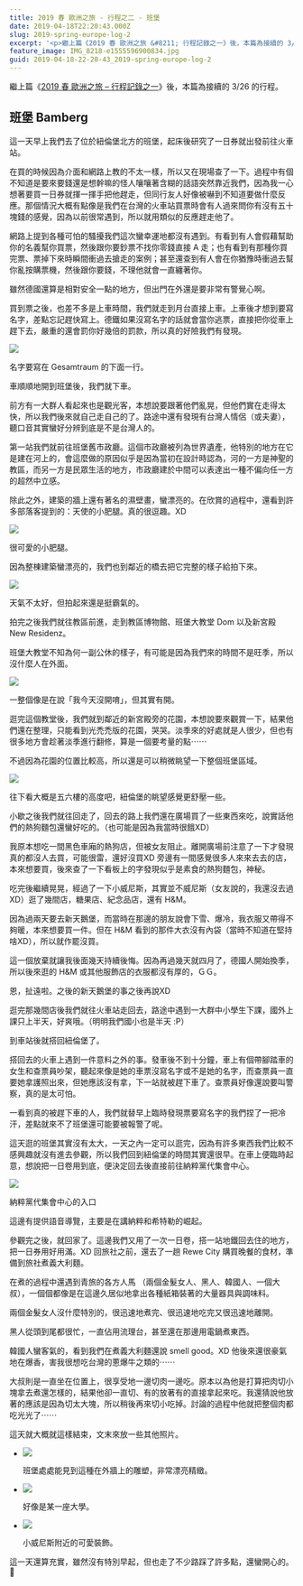 ```yaml
---
title: 2019 春 歐洲之旅 - 行程之二 - 班堡
date: 2019-04-18T22:20:43.000Z
slug: 2019-spring-europe-log-2
excerpt: '<p>繼上篇《2019 春 歐洲之旅 &#8211; 行程記錄之一》後，本篇為接續的 3/26 的行程。</p> '
feature_image: IMG_8218-e1555596900834.jpg
guid: 2019-04-18-22-20-43_2019-spring-europe-log-2
---
```

繼上篇《[2019 春 歐洲之旅 – 行程記錄之一](http://blog.wildsky.cc/posts/2019-spring-europe-log-1/)》後，本篇為接續的 3/26 的行程。

班堡 Bamberg
----------

這一天早上我們去了位於紐倫堡北方的班堡，起床後研究了一日券就出發前往火車站。

在買的時候因為介面和網路上教的不太一樣，所以又在現場查了一下。過程中有個不知道是要來要錢還是想幹嘛的怪人嚷嚷著含糊的話語突然靠近我們，因為我一心想著要買一日券就揮一揮手把他趕走，但同行友人好像被嚇到不知道要做什麼反應。那個情況大概有點像是我們在台灣的火車站買票時會有人過來問你有沒有五十塊錢的感覺，因為以前很常遇到，所以就用類似的反應趕走他了。

網路上提到各種可怕的騷擾我們這次蠻幸運地都沒有遇到。有看到有人會假藉幫助你的名義幫你買票，然後跟你要鈔票不找你零錢直接 A 走；也有看到有那種你買完票、票掉下來時瞬間衝過去搶走的案例；甚至還查到有人會在你猶豫時衝過去幫你亂按購票機，然後跟你要錢，不理他就會一直纏著你。

雖然德國還算是相對安全一點的地方，但出門在外還是要非常有警覺心啊。

買到票之後，也差不多是上車時間，我們就走到月台直接上車。上車後才想到要寫名字，差點忘記趕快寫上。德鐵如果沒寫名字的話就會當你逃票，直接把你從車上趕下去，嚴重的還會罰你好幾倍的罰款，所以真的好險我們有發現。

![](/images/IMG_8203-e1555596914626.jpg)

名字要寫在 Gesamtraum 的下面一行。

車順順地開到班堡後，我們就下車。

前方有一大群人看起來也是觀光客，本想說要跟著他們亂晃，但他們實在走得太快，所以我們後來就自己走自己的了。路途中還有發現有台灣人情侶（或夫妻），聽口音其實蠻好分辨到底是不是台灣人的。

第一站我們就前往班堡舊市政廳。這個市政廳被列為世界遺產，他特別的地方在它是建在河上的，會這麼做的原因似乎是因為當初在設計時認為，河的一方是神聖的教區，而另一方是民眾生活的地方，市政廳建於中間可以表達出一種不偏向任一方的超然中立感。

除此之外，建築的牆上還有著名的濕壁畫，蠻漂亮的。在欣賞的過程中，還看到許多部落客提到的：天使的小肥腿。真的很逗趣。XD

![](/images/IMG_8215-e1555597397479.jpg)

很可愛的小肥腿。

因為整棟建築蠻漂亮的，我們也到鄰近的橋去把它完整的樣子給拍下來。

![](/images/IMG_8219-e1555597046942.jpg)

天氣不太好，但拍起來還是挺霸氣的。

拍完之後我們就往教區前進，走到教區博物館、班堡大教堂 Dom 以及新宮殿 New Residenz。

班堡大教堂不知為何一副公休的樣子，有可能是因為我們來的時間不是旺季，所以沒什麼人在外面。

![](/images/IMG_8241-e1555597077538.jpg)

一整個像是在說「我今天沒開唷」，但其實有開。

逛完這個教堂後，我們就到鄰近的新宮殿旁的花園，本想說要來觀賞一下，結果他們還在整理，只能看到光禿禿版的花園，哭哭。淡季來的好處就是人很少，但也有很多地方會趁著淡季進行翻修，算是一個要考量的點⋯⋯

不過因為花園的位置比較高，所以還是可以稍微眺望一下整個班堡區域。

![](/images/IMG_8246-e1555597105694.jpg)

往下看大概是五六樓的高度吧，紐倫堡的眺望感覺更舒壓一些。

小歇之後我們就往回走了，回去的路上我們還在廣場買了一些東西來吃，說實話他們的熱狗麵包還蠻好吃的。（也可能是因為我當時很餓XD）

我原本想吃一間黑色車廂的熱狗店，但被女友阻止。離開廣場前注意了一下才發現真的都沒人去買，可能很雷，還好沒買XD 旁邊有一間感覺很多人來來去去的店，本來想要買，後來查了一下看板上的字發現似乎是素食的熱狗麵包，神秘。

吃完後繼續晃晃，經過了一下小威尼斯，其實並不威尼斯（女友說的，我還沒去過XD）逛了幾間店，糖果店、紀念品店，還有 H&M。

因為過兩天要去新天鵝堡，而當時在那邊的朋友說會下雪、爆冷，我衣服又帶得不夠暖，本來想要買一件。但在 H&M 看到的那件大衣沒有內袋（當時不知道在堅持啥XD），所以就作罷沒買。

這一個放棄就讓我後面幾天持續後悔。因為再過幾天就四月了，德國人開始換季，所以後來逛的 H&M 或其他服飾店的衣服都沒有厚的，ＧＧ。

恩，扯遠啦。之後的新天鵝堡的事之後再說XD

逛完那幾間店後我們就往火車站走回去，路途中遇到一大群中小學生下課，國外上課只上半天，好爽哦。（明明我們國小也是半天 :P）

到車站後就搭回紐倫堡了。

搭回去的火車上遇到一件意料之外的事。發車後不到十分鐘，車上有個帶腳踏車的女生和查票員吵架，聽起來像是她的車票沒寫名字或不是她的名字，而查票員一直要她拿護照出來，但她應該沒有拿，下一站就被趕下車了。查票員好像還說要叫警察，真的是太可怕。

一看到真的被趕下車的人，我們就替早上臨時發現票要寫名字的我們捏了一把冷汗，差點就來不了班堡還可能要被報警了呢。

這天逛的班堡其實沒有太大，一天之內一定可以逛完，因為有許多東西我們比較不感興趣就沒有進去參觀，所以我們回到紐倫堡的時間其實還很早。在車上便臨時起意，想說把一日卷用到底，便決定回去後直接前往納粹黨代集會中心。

![](/images/IMG_8252-e1555597128247.jpg)

納粹黨代集會中心的入口

這邊有提供語音導覽，主要是在講納粹和希特勒的崛起。

參觀完之後，就回家了。這邊我們又用了一次一日卷，搭一站地鐵回去住的地方，把一日券用好用滿。XD 回旅社之前，還去了一趟 Rewe City 購買晚餐的食材，準備到旅社煮義大利麵。

在煮的過程中還遇到青旅的各方人馬 （兩個金髮女人、黑人、韓國人、一個大叔），一個個都像是在這邊久居似地拿出各種紙箱裝著的大量器具與調味料。

兩個金髮女人沒什麼特別的，很迅速地煮完、很迅速地吃完又很迅速地離開。

黑人從頭到尾都很忙，一直佔用流理台，甚至還在那邊用電鍋煮東西。

韓國人蠻客氣的，看到我們在煮義大利麵還說 smell good。XD 他後來還很豪氣地在爆香，害我很想吃台灣的蔥爆牛之類的⋯⋯

大叔則是一直坐在位置上，很享受地一邊切肉一邊吃。原本以為他是打算把肉切小塊拿去煮還怎樣的，結果他卻一直切、有的放著有的直接拿起來吃。我還猜說他放著的應該是因為切太大塊，所以稍後再來切小吃掉。討論的過程中他就把整個肉都吃光光了⋯⋯

這天就大概就這樣結束，文末來放一些其他照片。

*   ![](/images/IMG_8230-1-e1555597144180.jpg)

    班堡處處能見到這種在外牆上的雕塑，非常漂亮精緻。

*   ![](/images/IMG_8236-1-e1555597151830.jpg)

    好像是某一座大學。

*   ![](/images/IMG_8247-e1555597160704.jpg)

    小威尼斯附近的可愛裝飾。


這一天還算充實，雖然沒有特別早起，但也走了不少路踩了許多點，還蠻開心的。 🙂
